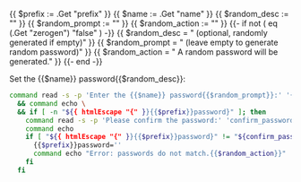 <!--
password_prompt shortcode.
Add a prompt for user to provide a password for given usage.
usage: { {% snippets/password_prompt prefix="root_" name="administration" zerogen="false" %} }
-->
{{ $prefix := .Get "prefix" }}
{{ $name := .Get "name" }}
{{ $random_desc := "" }}
{{ $random_prompt := "" }}
{{ $random_action := "" }}
{{- if not ( eq (.Get "zerogen") "false" ) -}}
  {{ $random_desc = " (optional, randomly generated if empty)" }}
  {{ $random_prompt = " (leave empty to generate random password)" }}
  {{ $random_action = " A random password will be generated." }}
{{- end -}}

Set the {{$name}} password{{$random_desc}}:

```bash
command read -s -p 'Enter the {{$name}} password{{$random_prompt}}:' '{{$prefix}}password' \
  && command echo \
  && if [ -n "${{ htmlEscape "{" }}{{$prefix}}password}" ]; then
    command read -s -p 'Please confirm the password:' 'confirm_password'
    command echo
    if [ "${{ htmlEscape "{" }}{{$prefix}}password}" != "${confirm_password}" ]; then
      {{$prefix}}password=''
      command echo "Error: passwords do not match.{{$random_action}}"
    fi
  fi
```
